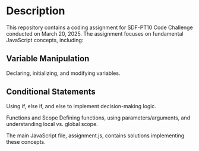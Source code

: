 # Description

This repository contains a coding assignment for SDF-PT10 Code Challenge conducted on March 20, 2025. The assignment focuses on fundamental JavaScript concepts, including:

## Variable Manipulation 
 Declaring, initializing, and modifying variables.

## Conditional Statements 
Using if, else if, and else to implement decision-making logic.

Functions and Scope Defining functions, using parameters/arguments, and understanding local vs. global scope.


The main JavaScript file, assignment.js, contains solutions implementing these concepts.

